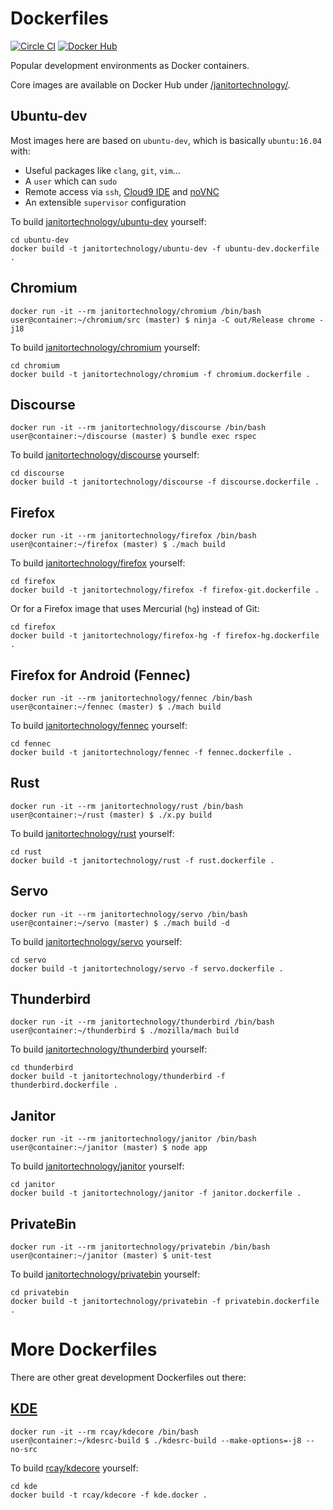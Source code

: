 # Dockerfiles

[![Circle CI](https://img.shields.io/circleci/project/github/JanitorTechnology/dockerfiles.svg)](https://circleci.com/gh/JanitorTechnology/workflows/dockerfiles)
[![Docker Hub](https://img.shields.io/docker/automated/janitortechnology/janitor.svg)](https://hub.docker.com/r/janitortechnology/)

Popular development environments as Docker containers.

Core images are available on Docker Hub under [/janitortechnology/](https://hub.docker.com/u/janitortechnology/).

## Ubuntu-dev

Most images here are based on `ubuntu-dev`, which is basically `ubuntu:16.04` with:

- Useful packages like `clang`, `git`, `vim`…
- A `user` which can `sudo`
- Remote access via `ssh`, [Cloud9 IDE](https://c9.io) and [noVNC](https://kanaka.github.io/noVNC/)
- An extensible `supervisor` configuration

To build [janitortechnology/ubuntu-dev](https://hub.docker.com/r/janitortechnology/ubuntu-dev/) yourself:

    cd ubuntu-dev
    docker build -t janitortechnology/ubuntu-dev -f ubuntu-dev.dockerfile .

## Chromium

    docker run -it --rm janitortechnology/chromium /bin/bash
    user@container:~/chromium/src (master) $ ninja -C out/Release chrome -j18

To build [janitortechnology/chromium](https://hub.docker.com/r/janitortechnology/chromium/) yourself:

    cd chromium
    docker build -t janitortechnology/chromium -f chromium.dockerfile .

## Discourse

    docker run -it --rm janitortechnology/discourse /bin/bash
    user@container:~/discourse (master) $ bundle exec rspec

To build [janitortechnology/discourse](https://hub.docker.com/r/janitortechnology/discourse/) yourself:

    cd discourse
    docker build -t janitortechnology/discourse -f discourse.dockerfile .

## Firefox

    docker run -it --rm janitortechnology/firefox /bin/bash
    user@container:~/firefox (master) $ ./mach build

To build [janitortechnology/firefox](https://hub.docker.com/r/janitortechnology/firefox/) yourself:

    cd firefox
    docker build -t janitortechnology/firefox -f firefox-git.dockerfile .

Or for a Firefox image that uses Mercurial (`hg`) instead of Git:

    cd firefox
    docker build -t janitortechnology/firefox-hg -f firefox-hg.dockerfile .

## Firefox for Android (Fennec)

    docker run -it --rm janitortechnology/fennec /bin/bash
    user@container:~/fennec (master) $ ./mach build

To build [janitortechnology/fennec](https://hub.docker.com/r/janitortechnology/fennec/) yourself:

    cd fennec
    docker build -t janitortechnology/fennec -f fennec.dockerfile .

## Rust

    docker run -it --rm janitortechnology/rust /bin/bash
    user@container:~/rust (master) $ ./x.py build

To build [janitortechnology/rust](https://hub.docker.com/r/janitortechnology/rust/) yourself:

    cd rust
    docker build -t janitortechnology/rust -f rust.dockerfile .

## Servo

    docker run -it --rm janitortechnology/servo /bin/bash
    user@container:~/servo (master) $ ./mach build -d

To build [janitortechnology/servo](https://hub.docker.com/r/janitortechnology/servo/) yourself:

    cd servo
    docker build -t janitortechnology/servo -f servo.dockerfile .

## Thunderbird

    docker run -it --rm janitortechnology/thunderbird /bin/bash
    user@container:~/thunderbird $ ./mozilla/mach build

To build [janitortechnology/thunderbird](https://hub.docker.com/r/janitortechnology/thunderbird/) yourself:

    cd thunderbird
    docker build -t janitortechnology/thunderbird -f thunderbird.dockerfile .

## Janitor

    docker run -it --rm janitortechnology/janitor /bin/bash
    user@container:~/janitor (master) $ node app

To build [janitortechnology/janitor](https://hub.docker.com/r/janitortechnology/janitor/) yourself:

    cd janitor
    docker build -t janitortechnology/janitor -f janitor.dockerfile .

## PrivateBin

    docker run -it --rm janitortechnology/privatebin /bin/bash
    user@container:~/janitor (master) $ unit-test

To build [janitortechnology/privatebin](https://hub.docker.com/r/janitortechnology/privatebin/) yourself:

    cd privatebin
    docker build -t janitortechnology/privatebin -f privatebin.dockerfile .

# More Dockerfiles

There are other great development Dockerfiles out there:

## [KDE](https://github.com/rcatolino/kdesrcbuild-docker)

    docker run -it --rm rcay/kdecore /bin/bash
    user@container:~/kdesrc-build $ ./kdesrc-build --make-options=-j8 --no-src

To build [rcay/kdecore](https://hub.docker.com/r/rcay/kdecore/) yourself:

    cd kde
    docker build -t rcay/kdecore -f kde.docker .
